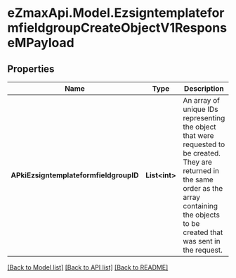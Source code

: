 
# eZmaxApi.Model.EzsigntemplateformfieldgroupCreateObjectV1ResponseMPayload

## Properties

Name | Type | Description | Notes
------------ | ------------- | ------------- | -------------
**APkiEzsigntemplateformfieldgroupID** | **List&lt;int&gt;** | An array of unique IDs representing the object that were requested to be created.  They are returned in the same order as the array containing the objects to be created that was sent in the request. | 

[[Back to Model list]](../README.md#documentation-for-models)
[[Back to API list]](../README.md#documentation-for-api-endpoints)
[[Back to README]](../README.md)

